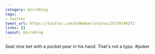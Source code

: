 ```yaml
---
category: microblog
tags:
- twitter
tweet_url: https://twitter.com/ExMember/status/25739740372
links: []
layout: microblog
---
```

Seat nine bet with a pocket pear in his hand. That's not a typo. #poker
